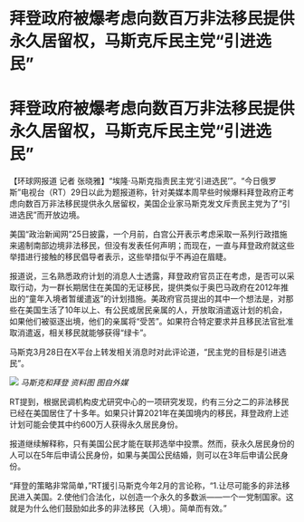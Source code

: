 # 拜登政府被爆考虑向数百万非法移民提供永久居留权，马斯克斥民主党“引进选民”

# 拜登政府被爆考虑向数百万非法移民提供永久居留权，马斯克斥民主党“引进选民”

【环球网报道 记者
张晓雅】“埃隆·马斯克指责民主党‘引进选民’”。“今日俄罗斯”电视台（RT）29日以此为题报道称，针对美媒本周早些时候爆料拜登政府正考虑向数百万非法移民提供永久居留权，美国企业家马斯克发文斥责民主党为了“引进选民”而开放边境。

美国“政治新闻网”25日披露，一个月前，白宫公开表示考虑采取一系列行政措施来遏制南部边境非法移民，但没有发表任何声明；而现在，一直与拜登政府就这些举措进行接触的移民倡导者表示，这些举措似乎不再迫在眉睫。

报道说，三名熟悉政府计划的消息人士透露，拜登政府官员正在考虑，是否可以采取行动，为一群长期居住在美国的无证移民，提供类似于奥巴马政府在2012年推出的“童年入境者暂缓遣返”的计划措施。美政府官员提出的其中一个想法是，对那些在美国生活了10年以上、有公民或居民亲属的人，开放取消遣返计划的机会，如果他们被驱逐出境，他们的亲属将“受苦”。如果符合特定要求并且移民法官批准取消遣返，相关移民就能够获得“绿卡”。

马斯克3月28日在X平台上转发相关消息时对此评论道，“民主党的目标是引进选民”。

![](https://inews.gtimg.com/om_bt/Ow4mTtCscS5TZLdKSmdIFAj5bMtkTPDH_Lp4vTYH2OX5AAA/1000)
_马斯克和拜登 资料图 图自外媒_

RT提到，根据民调机构皮尤研究中心的一项研究发现，约有三分之二的非法移民已经在美国居住了十多年。如果只计算2021年在美国境内的移民，拜登政府上述计划可能会使其中约600万人获得永久居民身份。

报道继续解释称，只有美国公民才能在联邦选举中投票。然而，获永久居民身份的人可以在5年后申请公民身份，如果与美国公民结婚，则可以在3年后申请公民身份。

“拜登的策略非常简单，”RT援引马斯克今年2月的言论称，“1.让尽可能多的非法移民进入美国。2.使他们合法化，以创造一个永久的多数派——一个一党制国家。这就是为什么他们鼓励如此多的非法移民（入境）。简单而有效。”

